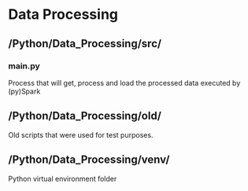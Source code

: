 # Data Processing

## /Python/Data_Processing/src/

### main.py

Process that will get, process and load the processed data executed by (py)Spark

## /Python/Data_Processing/old/

Old scripts that were used for test purposes.

## /Python/Data_Processing/venv/

Python virtual environment folder